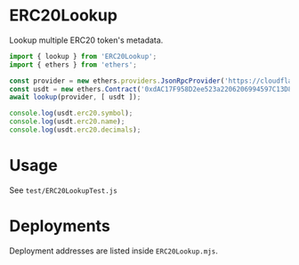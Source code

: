 # ERC20Lookup

Lookup multiple ERC20 token's metadata.

```javascript
import { lookup } from 'ERC20Lookup';
import { ethers } from 'ethers';

const provider = new ethers.providers.JsonRpcProvider('https://cloudflare-eth.com/v1/mainnet');
const usdt = new ethers.Contract('0xdAC17F958D2ee523a2206206994597C13D831ec7', ERC20_ABI, provider);
await lookup(provider, [ usdt ]);

console.log(usdt.erc20.symbol);
console.log(usdt.erc20.name);
console.log(usdt.erc20.decimals);
```

# Usage

See `test/ERC20LookupTest.js`

# Deployments

Deployment addresses are listed inside `ERC20Lookup.mjs`.
